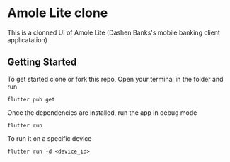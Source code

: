 # Amole Lite clone

This is a clonned UI of Amole Lite (Dashen Banks's mobile banking client applicatation)

## Getting Started

To get started clone or fork this repo,
Open your terminal in the folder and run

```
flutter pub get
```

Once the dependencies are installed, run the app in debug mode

```
flutter run 
```

To run it on a specific device

```
flutter run -d <device_id>
```
